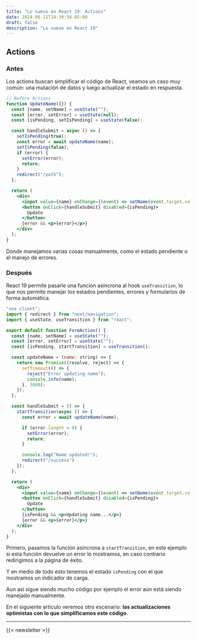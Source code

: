 ```yaml
---
title: "Lo nuevo en React 19: Actions"
date: 2024-06-11T14:30:58-05:00
draft: false
description: "Lo nuevo en React 19"
---
```


## Actions

### Antes

Los actions buscan simplificar el código de React, veamos un caso muy común: una mutación de datos y luego actualizar el estado en respuesta.

```jsx
// Before Actions
function UpdateName({}) {
  const [name, setName] = useState("");
  const [error, setError] = useState(null);
  const [isPending, setIsPending] = useState(false);

  const handleSubmit = async () => {
    setIsPending(true);
    const error = await updateName(name);
    setIsPending(false);
    if (error) {
      setError(error);
      return;
    } 
    redirect("/path");
  };

  return (
    <div>
      <input value={name} onChange={(event) => setName(event.target.value)} />
      <button onClick={handleSubmit} disabled={isPending}>
        Update
      </button>
      {error && <p>{error}</p>}
    </div>
  );
}
```

Donde manejamos varias cosas manualmente, como el estado pendiente o el manejo de errores.

### Después

React 19 permite pasarle una función asíncrona al hook `useTransition`, lo que nos permite manejar los estados pendientes, errores y formularios de forma automática.

```jsx
"use client";
import { redirect } from "next/navigation";
import { useState, useTransition } from "react";

export default function FormAction() {
  const [name, setName] = useState("");
  const [error, setError] = useState("");
  const [isPending, startTransition] = useTransition();

  const updateName = (name: string) => {
    return new Promise((resolve, reject) => {
      setTimeout(() => {
        reject("Error updating name");
        console.info(name);
      }, 3000);
    });
  };

  const handleSubmit = () => {
    startTransition(async () => {
      const error = await updateName(name);

      if (error.length > 0) {
        setError(error);
        return;
      }

      console.log("Name updated!");
      redirect("/success")
    });
  };

  return (
    <div>
      <input value={name} onChange={(event) => setName(event.target.value)} />
      <button onClick={handleSubmit} disabled={isPending}>
        Update
      </button>
      {isPending && <p>Updating name...</p>}
      {error && <p>{error}</p>}
    </div>
  );
}
```

Primero, pasamos la función asíncrona a `startTransition`, en este ejemplo si esta función devuelve un error lo mostramos, en caso contrario redirigimos a la página de éxito.

Y en medio de todo esto tenemos el estado `isPending` con el que mostramos un indicador de carga.


Aun así sigue siendo mucho código por ejemplo el error aún está siendo manejado manualmente.

En el siguiente artículo veremos otro escenario: **las actualizaciones optimistas con lo que simplificamos este código**.


---

{{< newsletter >}}

